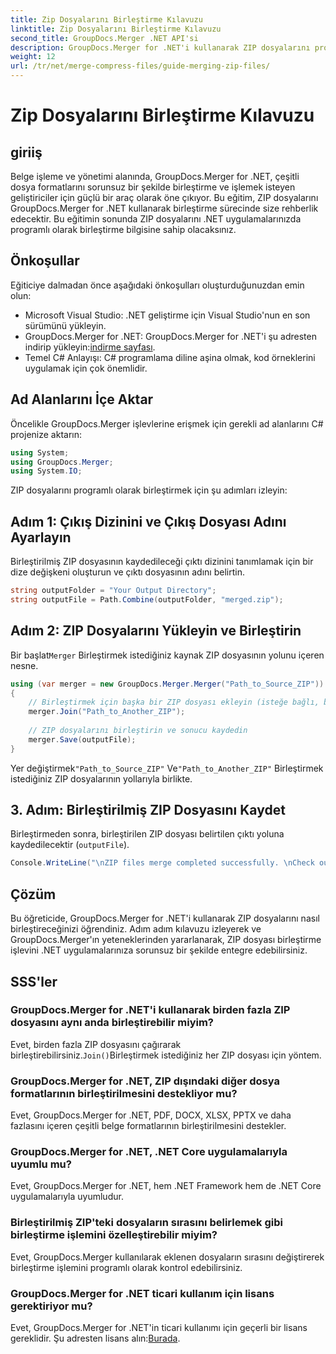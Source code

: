 ```yaml
---
title: Zip Dosyalarını Birleştirme Kılavuzu
linktitle: Zip Dosyalarını Birleştirme Kılavuzu
second_title: GroupDocs.Merger .NET API'si
description: GroupDocs.Merger for .NET'i kullanarak ZIP dosyalarını programlı olarak nasıl birleştireceğinizi öğrenin. Bu eğitim, geliştiriciler için ayrıntılı bir kılavuz sağlar.
weight: 12
url: /tr/net/merge-compress-files/guide-merging-zip-files/
---
```


# Zip Dosyalarını Birleştirme Kılavuzu

## giriiş
Belge işleme ve yönetimi alanında, GroupDocs.Merger for .NET, çeşitli dosya formatlarını sorunsuz bir şekilde birleştirme ve işlemek isteyen geliştiriciler için güçlü bir araç olarak öne çıkıyor. Bu eğitim, ZIP dosyalarını GroupDocs.Merger for .NET kullanarak birleştirme sürecinde size rehberlik edecektir. Bu eğitimin sonunda ZIP dosyalarını .NET uygulamalarınızda programlı olarak birleştirme bilgisine sahip olacaksınız.
## Önkoşullar
Eğiticiye dalmadan önce aşağıdaki önkoşulları oluşturduğunuzdan emin olun:
- Microsoft Visual Studio: .NET geliştirme için Visual Studio'nun en son sürümünü yükleyin.
-  GroupDocs.Merger for .NET: GroupDocs.Merger for .NET'i şu adresten indirip yükleyin:[indirme sayfası](https://releases.groupdocs.com/merger/net/).
- Temel C# Anlayışı: C# programlama diline aşina olmak, kod örneklerini uygulamak için çok önemlidir.

## Ad Alanlarını İçe Aktar
Öncelikle GroupDocs.Merger işlevlerine erişmek için gerekli ad alanlarını C# projenize aktarın:
```csharp
using System; 
using GroupDocs.Merger;
using System.IO;
```

ZIP dosyalarını programlı olarak birleştirmek için şu adımları izleyin:
## Adım 1: Çıkış Dizinini ve Çıkış Dosyası Adını Ayarlayın
Birleştirilmiş ZIP dosyasının kaydedileceği çıktı dizinini tanımlamak için bir dize değişkeni oluşturun ve çıktı dosyasının adını belirtin.
```csharp
string outputFolder = "Your Output Directory";
string outputFile = Path.Combine(outputFolder, "merged.zip");
```
## Adım 2: ZIP Dosyalarını Yükleyin ve Birleştirin
 Bir başlat`Merger` Birleştirmek istediğiniz kaynak ZIP dosyasının yolunu içeren nesne.
```csharp
using (var merger = new GroupDocs.Merger.Merger("Path_to_Source_ZIP"))
{
    // Birleştirmek için başka bir ZIP dosyası ekleyin (isteğe bağlı, birden fazla ekleyebilirsiniz)
    merger.Join("Path_to_Another_ZIP");
    
    // ZIP dosyalarını birleştirin ve sonucu kaydedin
    merger.Save(outputFile);
}
```
 Yer değiştirmek`"Path_to_Source_ZIP"` Ve`"Path_to_Another_ZIP"` Birleştirmek istediğiniz ZIP dosyalarının yollarıyla birlikte.
## 3. Adım: Birleştirilmiş ZIP Dosyasını Kaydet
Birleştirmeden sonra, birleştirilen ZIP dosyası belirtilen çıktı yoluna kaydedilecektir (`outputFile`).
```csharp
Console.WriteLine("\nZIP files merge completed successfully. \nCheck output in {0}", outputFolder);
```

## Çözüm
Bu öğreticide, GroupDocs.Merger for .NET'i kullanarak ZIP dosyalarını nasıl birleştireceğinizi öğrendiniz. Adım adım kılavuzu izleyerek ve GroupDocs.Merger'ın yeteneklerinden yararlanarak, ZIP dosyası birleştirme işlevini .NET uygulamalarınıza sorunsuz bir şekilde entegre edebilirsiniz.

## SSS'ler
### GroupDocs.Merger for .NET'i kullanarak birden fazla ZIP dosyasını aynı anda birleştirebilir miyim?
 Evet, birden fazla ZIP dosyasını çağırarak birleştirebilirsiniz.`Join()`Birleştirmek istediğiniz her ZIP dosyası için yöntem.
### GroupDocs.Merger for .NET, ZIP dışındaki diğer dosya formatlarının birleştirilmesini destekliyor mu?
Evet, GroupDocs.Merger for .NET, PDF, DOCX, XLSX, PPTX ve daha fazlasını içeren çeşitli belge formatlarının birleştirilmesini destekler.
### GroupDocs.Merger for .NET, .NET Core uygulamalarıyla uyumlu mu?
Evet, GroupDocs.Merger for .NET, hem .NET Framework hem de .NET Core uygulamalarıyla uyumludur.
### Birleştirilmiş ZIP'teki dosyaların sırasını belirlemek gibi birleştirme işlemini özelleştirebilir miyim?
Evet, GroupDocs.Merger kullanılarak eklenen dosyaların sırasını değiştirerek birleştirme işlemini programlı olarak kontrol edebilirsiniz.
### GroupDocs.Merger for .NET ticari kullanım için lisans gerektiriyor mu?
 Evet, GroupDocs.Merger for .NET'in ticari kullanımı için geçerli bir lisans gereklidir. Şu adresten lisans alın:[Burada](https://purchase.groupdocs.com/buy).